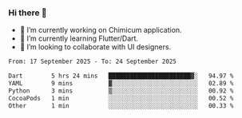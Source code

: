 ### Hi there 👋

<!--
**devcat37/devcat37** is a ✨ _special_ ✨ repository because its `README.md` (this file) appears on your GitHub profile.-->


- 🔭 I’m currently working on Chimicum application.
- 🌱 I’m currently learning Flutter/Dart.
- 👯 I’m looking to collaborate with UI designers.
<!-- - 🤔 I’m looking for help with ... -->

<!--START_SECTION:waka-->

```txt
From: 17 September 2025 - To: 24 September 2025

Dart        5 hrs 24 mins   ███████████████████████▓░   94.97 %
YAML        9 mins          ▓░░░░░░░░░░░░░░░░░░░░░░░░   02.89 %
Python      3 mins          ▒░░░░░░░░░░░░░░░░░░░░░░░░   00.92 %
CocoaPods   1 min           ░░░░░░░░░░░░░░░░░░░░░░░░░   00.52 %
Other       1 min           ░░░░░░░░░░░░░░░░░░░░░░░░░   00.33 %
```

<!--END_SECTION:waka-->
